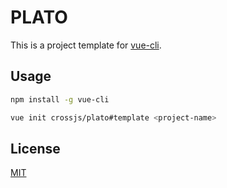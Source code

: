 # PLATO

This is a project template for [vue-cli](https://github.com/vuejs/vue-cli).

## Usage

```bash
npm install -g vue-cli

vue init crossjs/plato#template <project-name>
```

## License

[MIT](http://opensource.org/licenses/MIT)
